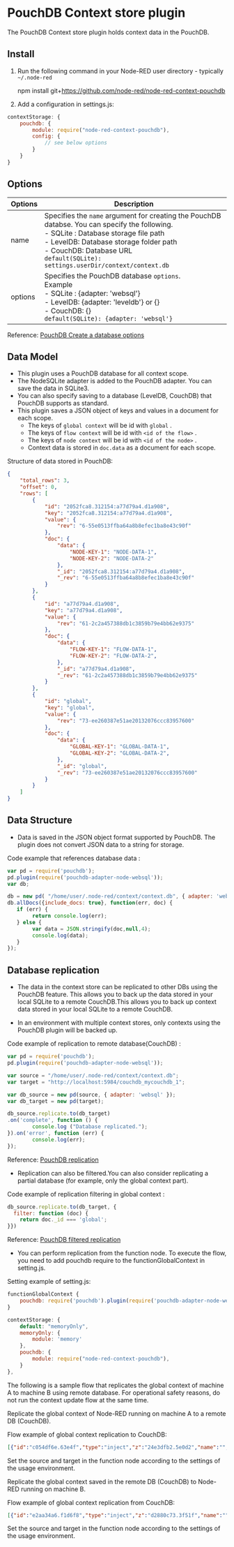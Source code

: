 # PouchDB Context store plugin

The PouchDB Context store plugin holds context data in the PouchDB.

## Install

1. Run the following command in your Node-RED user directory - typically `~/.node-red`

    npm install git+https://github.com/node-red/node-red-context-pouchdb

2. Add a configuration in settings.js:

```javascript
contextStorage: {
    pouchdb: {
        module: require("node-red-context-pouchdb"),
        config: {
            // see below options
        }
    }
}
```

## Options

| Options  | Description                                                                   |
| -------- | ----------------------------------------------------------------------------- |
| name     | Specifies the `name` argument for creating the PouchDB databse. You can specify the following.<br>- SQLite : Database storage file path<br>- LevelDB: Database storage folder path<br>- CouchDB: Database URL<br>`default(SQLite): settings.userDir/context/context.db` |
| options  | Specifies the PouchDB database `options`. <br>Example<br>- SQLite : {adapter: 'websql'}<br>- LevelDB: {adapter: 'leveldb'} or {}<br>- CouchDB: {} <br>`default(SQLite): {adapter: 'websql'}`|

Reference: [PouchDB Create a database options](https://pouchdb.com/api.html#create_database)

## Data Model

- This plugin uses a PouchDB database for all context scope.
- The NodeSQLite adapter is added to the PouchDB adapter. You can save the data in SQLite3.
- You can also specify saving to a database (LevelDB, CouchDB) that PouchDB supports as standard.
- This plugin saves a JSON object of keys and values in a document for each scope.
  - The keys of `global context` will be id with `global` .
  - The keys of `flow context` will be id with `<id of the flow>` .
  - The keys of `node context` will be id with `<id of the node>` .
  - Context data is stored in `doc.data` as a document for each scope.

Structure of data stored in PouchDB:
```json
{
    "total_rows": 3,
    "offset": 0,
    "rows": [
        {
            "id": "2052fca8.312154:a77d79a4.d1a908",
            "key": "2052fca8.312154:a77d79a4.d1a908",
            "value": {
                "rev": "6-55e0513ffba64a8b8efec1ba8e43c90f"
            },
            "doc": {
                "data": {
                    "NODE-KEY-1": "NODE-DATA-1",
                    "NODE-KEY-2": "NODE-DATA-2"
                },
                "_id": "2052fca8.312154:a77d79a4.d1a908",
                "_rev": "6-55e0513ffba64a8b8efec1ba8e43c90f"
            }
        },
        {
            "id": "a77d79a4.d1a908",
            "key": "a77d79a4.d1a908",
            "value": {
                "rev": "61-2c2a457388db1c3859b79e4bb62e9375"
            },
            "doc": {
                "data": {
                    "FLOW-KEY-1": "FLOW-DATA-1",
                    "FLOW-KEY-2": "FLOW-DATA-2",
                },
                "_id": "a77d79a4.d1a908",
                "_rev": "61-2c2a457388db1c3859b79e4bb62e9375"
            }
        },
        {
            "id": "global",
            "key": "global",
            "value": {
                "rev": "73-ee260387e51ae20132076ccc83957600"
            },
            "doc": {
                "data": {
                    "GLOBAL-KEY-1": "GLOBAL-DATA-1",
                    "GLOBAL-KEY-2": "GLOBAL-DATA-2",
                },
                "_id": "global",
                "_rev": "73-ee260387e51ae20132076ccc83957600"
            }
        }
    ]
}
```

## Data Structure

- Data is saved in the JSON object format supported by PouchDB. The plugin does not convert JSON data to a string for storage.

Code example that references database data :
```javascript
var pd = require('pouchdb');
pd.plugin(require('pouchdb-adapter-node-websql'));
var db;

db = new pd( "/home/user/.node-red/context/context.db", { adapter: 'websql' });
db.allDocs({include_docs: true}, function(err, doc) {
   if (err) {
        return console.log(err);
   } else {
        var data = JSON.stringify(doc,null,4);
        console.log(data);
   }
});
```

## Database replication

- The data in the context store can be replicated to other DBs using the PouchDB feature.
This allows you to back up the data stored in your local SQLite to a remote CouchDB.This allows you to back up context data stored in your local SQLite to a remote CouchDB.

- In an environment with multiple context stores, only contexts using the PouchDB plugin will be backed up.

Code example of replication to remote database(CouchDB) :
```javascript
var pd = require('pouchdb');
pd.plugin(require('pouchdb-adapter-node-websql'));

var source = "/home/user/.node-red/context/context.db";
var target = "http://localhost:5984/couchdb_mycouchdb_1";

var db_source = new pd(source, { adapter: 'websql' });
var db_target = new pd(target);

db_source.replicate.to(db_target)
.on('complete', function () {
        console.log ("Database replicated.");
}).on('error', function (err) {
        console.log(err);
});
```
Reference: [PouchDB replication](https://pouchdb.com/api.html#replication)

- Replication can also be filtered.You can also consider replicating a partial database (for example, only the global context part).

Code example of replication filtering in global context :
```javascript
db_source.replicate.to(db_target, {
  filter: function (doc) {
    return doc._id === 'global';
}})
```
Reference: [PouchDB filtered replication](https://pouchdb.com/api.html#filtered-replication)

- You can perform replication from the function node.
To execute the flow, you need to add pouchdb require to the functionGlobalContext in setting.js.

Setting example of setting.js:
```javascript
functionGlobalContext {
    pouchdb: require('pouchdb').plugin(require('pouchdb-adapter-node-websql'))
}
```
```javascript
contextStorage: {
    default: "memoryOnly",
    memoryOnly: {
        module: 'memory'
    },
    pouchdb: {
        module: require("node-red-context-pouchdb"),
    }
},
```
The following is a sample flow that replicates the global context of machine A to machine B using remote database.
For operational safety reasons, do not run the context update flow at the same time.

Replicate the global context of Node-RED running on machine A to a remote DB (CouchDB).

Flow example of global context replication to CouchDB:
```json
[{"id":"c054df6e.63e4f","type":"inject","z":"24e3dfb2.5e0d2","name":"","props":[{"p":"payload"},{"p":"topic","vt":"str"}],"repeat":"","crontab":"","once":false,"onceDelay":0.1,"topic":"","payload":"","payloadType":"date","x":220,"y":220,"wires":[["fb91e7f9.f74868"]]},{"id":"fb91e7f9.f74868","type":"function","z":"24e3dfb2.5e0d2","name":"Global context replication to CouchDB","func":"var pd = global.get(\"pouchdb\");\n\nvar source = \"/home/user/.node-red/context/context.db\";\nvar target = \"http://couchdb-server:5984/couchdb_mycouchdb_1\";\n\nvar db_source = new pd(source, { adapter: 'websql' });\nvar db_target = new pd(target);\n\ndb_source.replicate.to(db_target,{doc_ids: ['global']})\n.on('complete', function () {\n        console.log (\"Database replicated.\");\n}).on('error', function (err) {\n        console.log(err);\n});","outputs":1,"noerr":0,"initialize":"","finalize":"","libs":[],"x":490,"y":220,"wires":[[]]}]
```
Set the source and target in the function node according to the settings of the usage environment.

Replicate the global context saved in the remote DB (CouchDB) to Node-RED running on machine B.

Flow example of global context replication from CouchDB:
```json
[{"id":"e2aa34a6.f1d6f8","type":"inject","z":"d2880c73.3f51f","name":"","props":[{"p":"payload"},{"p":"topic","vt":"str"}],"repeat":"","crontab":"","once":false,"onceDelay":0.1,"topic":"","payload":"","payloadType":"date","x":180,"y":100,"wires":[["bbc87d2e.47404"]]},{"id":"bbc87d2e.47404","type":"function","z":"d2880c73.3f51f","name":"Global context replication from CouchDB","func":"var pd = global.get(\"pouchdb\");\n\nvar source = \"http://couchdb-server:5984/couchdb_mycouchdb_1\";\nvar target = \"/home/user/.node-red/context/context.db\";\n\nvar db_source = new pd(source);\nvar db_target = new pd(target,{adapter: 'websql'});\n\ndb_target.replicate.from(db_source,{doc_ids: ['global']})\n.on('complete', function () {\n        console.log (\"Database replicated.\");\n}).on('error', function (err) {\n        console.log(err);\n});","outputs":1,"noerr":0,"initialize":"","finalize":"","libs":[],"x":460,"y":100,"wires":[[]]}]
```
Set the source and target in the function node according to the settings of the usage environment.